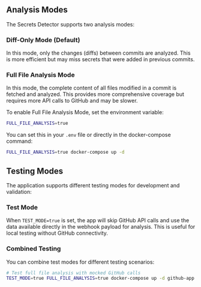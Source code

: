 ## Analysis Modes

The Secrets Detector supports two analysis modes:

### Diff-Only Mode (Default)

In this mode, only the changes (diffs) between commits are analyzed. This is more efficient but may miss secrets that were added in previous commits.

### Full File Analysis Mode

In this mode, the complete content of all files modified in a commit is fetched and analyzed. This provides more comprehensive coverage but requires more API calls to GitHub and may be slower.

To enable Full File Analysis Mode, set the environment variable:

```bash
FULL_FILE_ANALYSIS=true
```

You can set this in your `.env` file or directly in the docker-compose command:

```bash
FULL_FILE_ANALYSIS=true docker-compose up -d
```

## Testing Modes

The application supports different testing modes for development and validation:

### Test Mode

When `TEST_MODE=true` is set, the app will skip GitHub API calls and use the data available directly in the webhook payload for analysis. This is useful for local testing without GitHub connectivity.

### Combined Testing

You can combine test modes for different testing scenarios:

```bash
# Test full file analysis with mocked GitHub calls
TEST_MODE=true FULL_FILE_ANALYSIS=true docker-compose up -d github-app
```